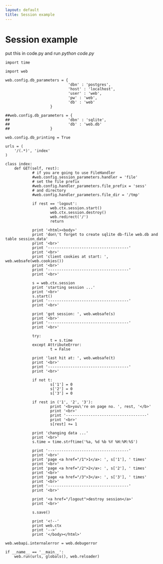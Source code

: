 ```yaml
---
layout: default
title: Session example
---
```


# Session example

put this in code.py and run _python code.py_

    import time
    
    import web
    
    web.config.db_parameters = {
                                'dbn' : 'postgres',
                                'host' : 'localhost',
                                'user' : 'web',
                                'pw' : 'web',
                                'db' : 'web'
                        }
    
    ##web.config.db_parameters = {
    ##                          'dbn' : 'sqlite',
    ##                          'db' : 'web.db'
    ##                  }
    
    web.config.db_printing = True
    
    urls = (
        '/(.*)', 'index'
    )
    
    class index:
        def GET(self, rest):
                # if you are going to use FileHandler
                #web.config.session_parameters.handler = 'file'
                # set the file prefix
                #web.config.handler_parameters.file_prefix = 'sess'
                # and directory
                #web.config.handler_parameters.file_dir = '/tmp'

                if rest == 'logout':
                        web.ctx.session.start()
                        web.ctx.session.destroy()
                        web.redirect('/')
                        return
    
                print '<html><body>'
                print 'don\'t forget to create sqlite db-file web.db and table session_data'
                print '<br>'
                print '------------------------------------'
                print '<br>'
                print 'client cookies at start: ', web.websafe(web.cookies())
                print '<br>'
                print '------------------------------------'
                print '<br>'
    
                s = web.ctx.session
                print 'starting session ...'
                print '<br>'
                s.start()
                print '------------------------------------'
                print '<br>'
    
                print 'got session: ', web.websafe(s)
                print '<br>'
                print '------------------------------------'
                print '<br>'
    
                try:
                        t = s.time
                except AttributeError:
                        t = False
    
                print 'last hit at: ', web.websafe(t)
                print '<br>'
                print '------------------------------------'
                print '<br>'

                if not t:
                        s['1'] = 0
                        s['2'] = 0
                        s['3'] = 0
    
                if rest in ('1', '2', '3'):
                        print '<b>you\'re on page no. ', rest, '</b>'
                        print '<br>'
                        print '------------------------------------'
                        print '<br>'
                        s[rest] += 1
    
                print 'changing data ...'
                print '<br>'
                s.time = time.strftime('%a, %d %b %Y %H:%M:%S')
    
                print '------------------------------------'
                print '<br>'
                print 'page <a href="/1">1</a>: ', s['1'], ' times'
                print '<br>'
                print 'page <a href="/2">2</a>: ', s['2'], ' times'
                print '<br>'
                print 'page <a href="/3">3</a>: ', s['3'], ' times'
                print '<br>'
                print '------------------------------------'
                print '<br>'
    
                print '<a href="/logout">destroy session</a>'
                print '<br>'

                s.save()
    
                print '<!--'
                print web.ctx
                print '-->'
                print '</body></html>'
    
    web.webapi.internalerror = web.debugerror
    
    if __name__ == '__main__':
        web.run(urls, globals(), web.reloader)